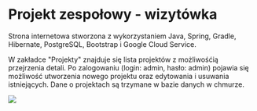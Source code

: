 # Projekt zespołowy - wizytówka

Strona internetowa stworzona z wykorzystaniem Java, Spring, Gradle, Hibernate, PostgreSQL, Bootstrap i Google Cloud Service.

W zakładce "Projekty" znajduje się lista projektów z możliwośćią przejrzenia detali. Po zalogowaniu (login: admin, hasło: admin) pojawia się możliwość utworzenia nowego projektu oraz edytowania i usuwania istniejących. Dane o projektach są trzymane w bazie danych w chmurze.

![](https://github.com/ProjectZespo-owy/app.gif)
